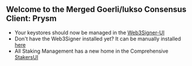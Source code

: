## Welcome to the Merged Goerli/lukso Consensus Client: Prysm

- Your keystores should now be managed in the [Web3Signer-UI](http://ui.web3signer-lukso.dappnode?signer_url=http://web3signer.web3signer-lukso.dappnode:9000)
- Don't have the Web3Signer installed yet? It can be manually installed [here](http://my.dappnode/#/installer/web3signer-lukso.dnp.dappnode.eth)
- All Staking Management has a new home in the Comprehensive [StakersUI](http://my.dappnode/#/stakers/lukso)

